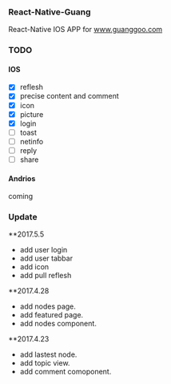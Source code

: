 ### React-Native-Guang

React-Native IOS APP for www.guanggoo.com

### TODO

#### IOS

- [x] reflesh
- [x] precise content and comment
- [x] icon
- [x] picture 
- [x] login
- [ ] toast
- [ ] netinfo
- [ ] reply
- [ ] share

#### Andrios

coming

### Update

**2017.5.5

- add user login
- add user tabbar
- add icon
- add pull reflesh

**2017.4.28

- add nodes page.
- add featured page.
- add nodes component.

**2017.4.23 

- add lastest node.
- add topic view.
- add comment comoponent.
